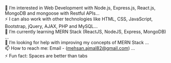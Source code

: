 👀 I’m interested in Web Development with Node.js, Express.js, React.js, MongoDB and mongoose with Restful APIs...<br>⚡ I can also work with other technologies like HTML, CSS, JavaScript, Bootstrap, jQuery, AJAX, PHP and MySQL...<br>🌱 I’m currently learning MERN Stack (ReactJS, NodeJS, Express, MongoDB) ...<br>💞️ I’m looking for help with improving my concepts of MERN Stack ...<br>📫 How to reach me: Email - (mehsan.ajmal82@gmail.com) ...<br>⚡ Fun fact: Spaces are better than tabs
